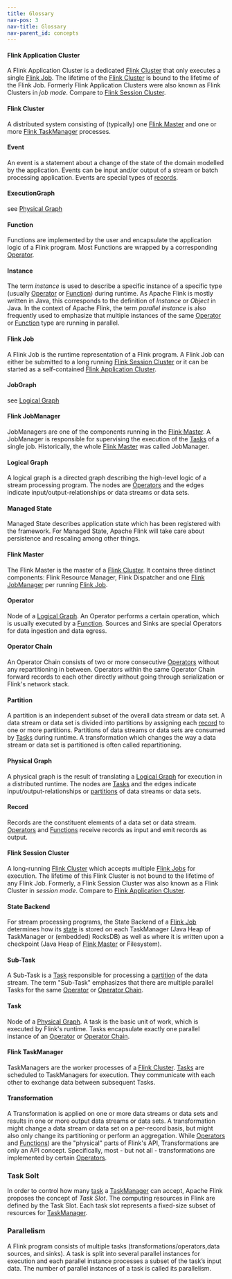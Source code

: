 ```yaml
---
title: Glossary
nav-pos: 3
nav-title: Glossary
nav-parent_id: concepts
---
```

<!--
Licensed to the Apache Software Foundation (ASF) under one
or more contributor license agreements.  See the NOTICE file
distributed with this work for additional information
regarding copyright ownership.  The ASF licenses this file
to you under the Apache License, Version 2.0 (the
"License"); you may not use this file except in compliance
with the License.  You may obtain a copy of the License at

  http://www.apache.org/licenses/LICENSE-2.0

Unless required by applicable law or agreed to in writing,
software distributed under the License is distributed on an
"AS IS" BASIS, WITHOUT WARRANTIES OR CONDITIONS OF ANY
KIND, either express or implied.  See the License for the
specific language governing permissions and limitations
under the License.
-->

#### Flink Application Cluster

A Flink Application Cluster is a dedicated [Flink Cluster](#flink-cluster) that only
executes a single [Flink Job](#flink-job). The lifetime of the
[Flink Cluster](#flink-cluster) is bound to the lifetime of the Flink Job. Formerly
Flink Application Clusters were also known as Flink Clusters in *job mode*. Compare to
[Flink Session Cluster](#flink-session-cluster).

#### Flink Cluster

A distributed system consisting of (typically) one [Flink Master](#flink-master) and one or more
[Flink TaskManager](#flink-taskmanager) processes.

#### Event

An event is a statement about a change of the state of the domain modelled by the
application. Events can be input and/or output of a stream or batch processing application.
Events are special types of [records](#Record).

#### ExecutionGraph

see [Physical Graph](#physical-graph)

#### Function

Functions are implemented by the user and encapsulate the
application logic of a Flink program. Most Functions are wrapped by a corresponding
[Operator](#operator).

#### Instance

The term *instance* is used to describe a specific instance of a specific type (usually
[Operator](#operator) or [Function](#function)) during runtime. As Apache Flink is mostly written in
Java, this corresponds to the definition of *Instance* or *Object* in Java. In the context of Apache
Flink, the term *parallel instance* is also frequently used to emphasize that multiple instances of
the same [Operator](#operator) or [Function](#function) type are running in parallel.

#### Flink Job

A Flink Job is the runtime representation of a Flink program. A Flink Job can either be submitted
to a long running [Flink Session Cluster](#flink-session-cluster) or it can be started as a
self-contained [Flink Application Cluster](#flink-application-cluster).

#### JobGraph

see [Logical Graph](#logical-graph)

#### Flink JobManager

JobManagers are one of the components running in the [Flink Master](#flink-master). A JobManager is
responsible for supervising the execution of the [Tasks](#task) of a single job. Historically, the
whole [Flink Master](#flink-master) was called JobManager.

#### Logical Graph

A logical graph is a directed graph describing the high-level logic of a stream processing program.
The nodes are [Operators](#operator) and the edges indicate input/output-relationships or
data streams or data sets.

#### Managed State

Managed State describes application state which has been registered with the framework. For
Managed State, Apache Flink will take care about persistence and rescaling among other things.

#### Flink Master

The Flink Master is the master of a [Flink Cluster](#flink-cluster). It contains three distinct
components: Flink Resource Manager, Flink Dispatcher and one [Flink JobManager](#flink-jobmanager)
per running [Flink Job](#flink-job).

#### Operator

Node of a [Logical Graph](#logical-graph). An Operator performs a certain operation, which is
usually executed by a [Function](#function). Sources and Sinks are special Operators for data
ingestion and data egress.

#### Operator Chain

An Operator Chain consists of two or more consecutive [Operators](#operator) without any
repartitioning in between. Operators within the same Operator Chain forward records to each other
directly without going through serialization or Flink's network stack.

#### Partition

A partition is an independent subset of the overall data stream or data set. A data stream or
data set is divided into partitions by assigning each [record](#Record) to one or more partitions.
Partitions of data streams or data sets are consumed by [Tasks](#task) during runtime. A
transformation which changes the way a data stream or data set is partitioned is often called
repartitioning.

#### Physical Graph

A physical graph is the result of translating a [Logical Graph](#logical-graph) for execution in a
distributed runtime. The nodes are [Tasks](#task) and the edges indicate input/output-relationships
or [partitions](#partition) of data streams or data sets.

#### Record

Records are the constituent elements of a data set or data stream. [Operators](#operator) and
[Functions](#Function) receive records as input and emit records as output.

#### Flink Session Cluster

A long-running [Flink Cluster](#flink-cluster) which accepts multiple [Flink Jobs](#flink-job) for
execution. The lifetime of this Flink Cluster is not bound to the lifetime of any Flink Job.
Formerly, a Flink Session Cluster was also known as a Flink Cluster in *session mode*. Compare to
[Flink Application Cluster](#flink-application-cluster).

#### State Backend

For stream processing programs, the State Backend of a [Flink Job](#flink-job) determines how its
[state](#managed-state) is stored on each TaskManager (Java Heap of TaskManager or (embedded)
RocksDB) as well as where it is written upon a checkpoint (Java Heap of
[Flink Master](#flink-master) or Filesystem).

#### Sub-Task

A Sub-Task is a [Task](#task) responsible for processing a [partition](#partition) of
the data stream. The term "Sub-Task" emphasizes that there are multiple parallel Tasks for the same
[Operator](#operator) or [Operator Chain](#operator-chain).

#### Task

Node of a [Physical Graph](#physical-graph). A task is the basic unit of work, which is executed by
Flink's runtime. Tasks encapsulate exactly one parallel instance of an
[Operator](#operator) or [Operator Chain](#operator-chain).

#### Flink TaskManager

TaskManagers are the worker processes of a [Flink Cluster](#flink-cluster). [Tasks](#task) are
scheduled to TaskManagers for execution. They communicate with each other to exchange data between
subsequent Tasks.

#### Transformation

A Transformation is applied on one or more data streams or data sets and results in one or more
output data streams or data sets. A transformation might change a data stream or data set on a
per-record basis, but might also only change its partitioning or perform an aggregation. While
[Operators](#operator) and [Functions](#function)) are the "physical" parts of Flink's API,
Transformations are only an API concept. Specifically, most - but not all - transformations are
implemented by certain [Operators](#operator).

### Task Solt

In order to control how many [task](#task) a [TaskManager](#flink-taskmanager) can accept, Apache Flink 
proposes the concept of *Task Slot*. The computing resources in Flink are defined by the Task Slot. 
Each task slot represents a fixed-size subset of resources for [TaskManager](#flink-taskmanager).

### Parallelism

A Flink program consists of multiple tasks (transformations/operators,data sources, and sinks). 
A task is split into several parallel instances for execution and each parallel instance processes a 
subset  of the task’s input data. The number of parallel instances of a task is called its parallelism.
